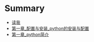 # Summary

* [读我](README.md)
* [第一章_配置与安装_python的安装与配置](docs/第一章_配置与安装_python的安装与配置.md)
* [第一章_python简介](docs/第一章_python简介.md)
